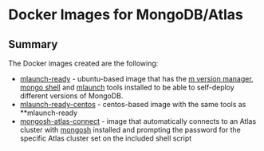 # Docker Images for MongoDB/Atlas
## Summary
The Docker images created are the following:

* [mlaunch-ready](https://github.com/bcrisologo/docker-images/tree/main/mlaunch-ready) - ubuntu-based image that has the [m version manager](https://github.com/aheckmann/m), [mongo shell](https://docs.mongodb.com/mongodb-shell/) and [mlaunch](http://blog.rueckstiess.com/mtools/install.html) tools installed to be able to self-deploy different versions of MongoDB.
* [mlaunch-ready-centos](https://github.com/bcrisologo/docker-images/tree/main/mlaunch-ready-centos) - centos-based image with the same tools as **mlaunch-ready
* [mongosh-atlas-connect](https://github.com/bcrisologo/docker-images/tree/main/mongosh-atlas-connect) - image that automatically connects to an Atlas cluster with [mongosh](https://docs.mongodb.com/mongodb-shell/) installed and prompting the password for the specific Atlas cluster set on the included shell script
